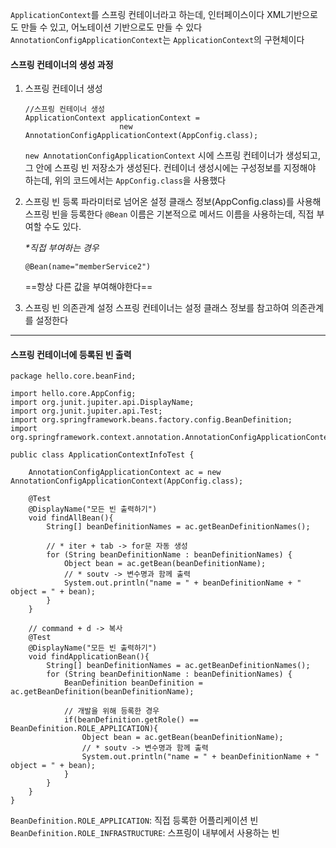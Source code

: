
``ApplicationContext``를 스프링 컨테이너라고 하는데, 인터페이스이다
XML기반으로도 만들 수 있고, 어노테이션 기반으로도 만들 수 있다
``AnnotationConfigApplicationContext``는 ``ApplicationContext``의 구현체이다

#### 스프링 컨테이너의 생성 과정
1. 스프링 컨테이너 생성
	```
	//스프링 컨테이너 생성  
	ApplicationContext applicationContext =
	                     new AnnotationConfigApplicationContext(AppConfig.class);
	```
	``new AnnotationConfigApplicationContext`` 시에 스프링 컨테이너가 생성되고, 그 안에 스프링 빈 저장소가 생성된다.
	컨테이너 생성시에는 구성정보를 지정해야 하는데, 위의 코드에서는 ``AppConfig.class``을 사용했다

2. 스프링 빈 등록
	파라미터로 넘어온 설정 클래스 정보(AppConfig.class)를 사용해 스프링 빈을 등록한다
	``@Bean`` 이름은 기본적으로 메서드 이름을 사용하는데, 직접 부여할 수도 있다.
	
	*\*직접 부여하는 경우*
	```
	@Bean(name="memberService2")
	```
	==항상 다른 값을 부여해야한다==

3. 스프링 빈 의존관계 설정
	스프링 컨테이너는 설정 클래스 정보를 참고하여 의존관계를 설정한다

***
#### 스프링 컨테이너에 등록된 빈 출력 

```
package hello.core.beanFind;  
  
import hello.core.AppConfig;  
import org.junit.jupiter.api.DisplayName;  
import org.junit.jupiter.api.Test;  
import org.springframework.beans.factory.config.BeanDefinition;  
import org.springframework.context.annotation.AnnotationConfigApplicationContext;  
  
public class ApplicationContextInfoTest {  
  
    AnnotationConfigApplicationContext ac = new AnnotationConfigApplicationContext(AppConfig.class);  
  
    @Test  
    @DisplayName("모든 빈 출력하기")  
    void findAllBean(){  
        String[] beanDefinitionNames = ac.getBeanDefinitionNames();  
  
        // * iter + tab -> for문 자동 생성  
        for (String beanDefinitionName : beanDefinitionNames) {  
            Object bean = ac.getBean(beanDefinitionName);  
            // * soutv -> 변수명과 함께 출력  
            System.out.println("name = " + beanDefinitionName + " object = " + bean);  
        }  
    }  
      
    // command + d -> 복사  
    @Test  
    @DisplayName("모든 빈 출력하기")  
    void findApplicationBean(){  
        String[] beanDefinitionNames = ac.getBeanDefinitionNames();  
        for (String beanDefinitionName : beanDefinitionNames) {  
            BeanDefinition beanDefinition = ac.getBeanDefinition(beanDefinitionName);  
  
            // 개발을 위해 등록한 경우  
            if(beanDefinition.getRole() == BeanDefinition.ROLE_APPLICATION){  
                Object bean = ac.getBean(beanDefinitionName);  
                // * soutv -> 변수명과 함께 출력  
                System.out.println("name = " + beanDefinitionName + " object = " + bean);  
            }  
        }  
    }  
}
```

``BeanDefinition.ROLE_APPLICATION``: 직접 등록한 어플리케이션 빈
``BeanDefinition.ROLE_INFRASTRUCTURE``: 스프링이 내부에서 사용하는 빈